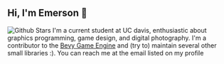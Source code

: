 ## Hi, I'm Emerson 👋
![Github Stars](https://img.shields.io/github/stars/ecoskey)
I'm a current student at UC davis, enthusiastic about graphics programming, game design, and digital photography. I'm a contributor to the [Bevy Game Engine](https://github/com/bevyengine/bevy) and (try to) maintain several other small libraries :). You can reach me at the email listed on my profile
